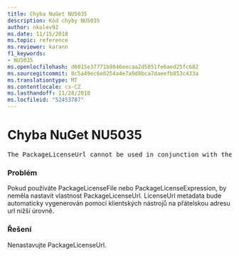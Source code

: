 ```yaml
---
title: Chyba NuGet NU5035
description: Kód chyby NU5035
author: nkolev92
ms.date: 11/15/2018
ms.topic: reference
ms.reviewer: karann
f1_keywords:
- NU5035
ms.openlocfilehash: d6015e37771b9846eecaa2d5851fe6aed25fc682
ms.sourcegitcommit: 0c5a49ec6e0254a4e7a9d8bca7daeefb853c433a
ms.translationtype: MT
ms.contentlocale: cs-CZ
ms.lasthandoff: 11/28/2018
ms.locfileid: "52453787"
---
```

# <a name="nuget-error-nu5035"></a>Chyba NuGet NU5035
<pre>The PackageLicenseUrl cannot be used in conjunction with the PackageLicenseFile and PackageLicenseExpression.</pre>

### <a name="issue"></a>Problém

Pokud používáte PackageLicenseFile nebo PackageLicenseExpression, by neměla nastavit vlastnost PackageLicenseUrl. LicenseUrl metadata bude automaticky vygenerován pomocí klientských nástrojů na přátelskou adresu url nižší úrovně.

### <a name="solution"></a>Řešení

Nenastavujte PackageLicenseUrl.